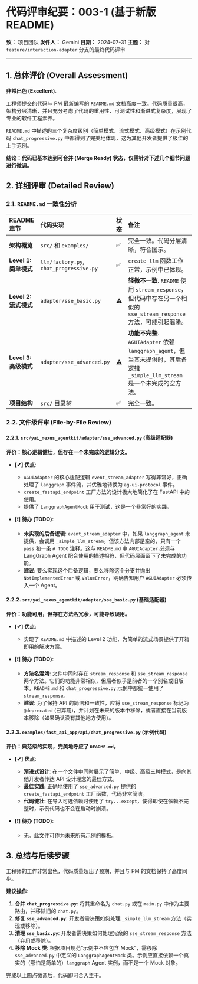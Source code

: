# 代码评审纪要：003-1 (基于新版 README)

**致：** 项目团队
**发件人：** Gemini
**日期：** 2024-07-31
**主题：** 对 `feature/interaction-adapter` 分支的最终代码评审

---

## 1. 总体评价 (Overall Assessment)

**非常出色 (Excellent)**.

工程师提交的代码与 PM 最新编写的 `README.md` 文档高度一致。代码质量很高，架构分层清晰，并且充分考虑了代码的重用性、可测试性和渐进式复杂度，展现了专业的软件工程素养。

`README.md` 中描述的三个复杂度级别（简单模式、流式模式、高级模式）在示例代码 `chat_progressive.py` 中都得到了完美地体现，这为其他开发者提供了极佳的上手范例。

**结论：代码已基本达到可合并 (Merge Ready) 状态，仅需针对下述几个细节问题进行微调。**

## 2. 详细评审 (Detailed Review)

### 2.1. `README.md` 一致性分析

| README 章节 | 代码实现 | 状态 | 备注 |
| :--- | :--- | :--- | :--- |
| **架构概览** | `src/` 和 `examples/` | ✅ | 完全一致。代码分层清晰，符合图示。 |
| **Level 1: 简单模式** | `llm/factory.py`, `chat_progressive.py` | ✅ | `create_llm` 函数工作正常，示例中已体现。 |
| **Level 2: 流式模式** | `adapter/sse_basic.py` | ⚠️ | **轻微不一致**. `README` 使用 `stream_response`，但代码中存在另一个相似的 `sse_stream_response` 方法，可能引起混淆。 |
| **Level 3: 高级模式** | `adapter/sse_advanced.py` | ⚠️ | **功能不完整**. `AGUIAdapter` 依赖 `langgraph_agent`，但当其未提供时，其后备逻辑 `_simple_llm_stream` 是一个未完成的空方法。 |
| **项目结构** | `src/` 目录树 | ✅ | 完全一致。 |

### 2.2. 文件级评审 (File-by-File Review)

#### 2.2.1. `src/yai_nexus_agentkit/adapter/sse_advanced.py` (高级适配器)

**评价：核心逻辑健壮，但存在一个未完成的逻辑分支。**

- **[✔] 优点**:
    - `AGUIAdapter` 的核心适配逻辑 `event_stream_adapter` 写得非常好，正确处理了 `langgraph` 事件流，并优雅地转换为 `ag-ui-protocol` 事件。
    - `create_fastapi_endpoint` 工厂方法的设计极大地简化了在 FastAPI 中的使用。
    - 提供了 `LanggraphAgentMock` 用于测试，这是一个非常好的实践。

- **[❗] 待办 (TODO)**:
    - **未实现的后备逻辑**: `event_stream_adapter` 中，如果 `langgraph_agent` 未提供，会调用 `_simple_llm_stream`。但该方法内部是空的，只有一个 `pass` 和一条 `# TODO` 注释。这与 `README.md` 中 `AGUIAdapter` 必须与 LangGraph Agent 配合使用的描述相符，但代码层面留下了未完成的功能。
    - **建议**: 要么实现这个后备逻辑，要么移除这个分支并抛出 `NotImplementedError` 或 `ValueError`，明确告知用户 `AGUIAdapter` 必须传入一个 Agent。

#### 2.2.2. `src/yai_nexus_agentkit/adapter/sse_basic.py` (基础适配器)

**评价：功能可用，但存在方法名冗余，可能导致误用。**

- **[✔] 优点**:
    - 实现了 `README.md` 中描述的 Level 2 功能，为简单的流式场景提供了开箱即用的解决方案。

- **[❗] 待办 (TODO)**:
    - **方法名混淆**: 文件中同时存在 `stream_response` 和 `sse_stream_response` 两个方法。它们的功能非常相似，但后者似乎是前者的一个别名或旧版本。`README.md` 和 `chat_progressive.py` 示例中都统一使用了 `stream_response`。
    - **建议**: 为了保持 API 的简洁和一致性，应将 `sse_stream_response` 标记为 `@deprecated` (已弃用)，并计划在未来的版本中移除，或者直接在当前版本移除（如果确认没有其他地方使用）。

#### 2.2.3. `examples/fast_api_app/api/chat_progressive.py` (示例代码)

**评价：典范级的实现，完美地呼应了 `README.md`。**

- **[✔] 优点**:
    - **渐进式设计**: 在一个文件中同时展示了简单、中级、高级三种模式，是向其他开发者传达 API 设计理念的最佳方式。
    - **最佳实践**: 正确地使用了 `sse_advanced.py` 提供的 `create_fastapi_endpoint` 工厂函数，代码非常简洁。
    - **代码健壮**: 在导入可选依赖时使用了 `try...except`，使得即使在依赖不完整时，示例代码也不会在启动时崩溃。

- **[❗] 待办 (TODO)**:
    - 无。此文件可作为未来所有示例的模板。

## 3. 总结与后续步骤

工程师的工作非常出色，代码质量超出了预期，并且与 PM 的文档保持了高度同步。

**建议操作**:
1.  **合并 `chat_progressive.py`**: 将其重命名为 `chat.py` 或在 `main.py` 中作为主要路由，并移除旧的 `chat.py`。
2.  **修复 `sse_advanced.py`**: 开发者需决策如何处理 `_simple_llm_stream` 方法（实现或移除）。
3.  **清理 `sse_basic.py`**: 开发者需决策如何处理冗余的 `sse_stream_response` 方法（弃用或移除）。
4.  **移除 Mock 类**: 根据项目规范“示例中不应包含 Mock”，需移除 `sse_advanced.py` 中定义的 `LanggraphAgentMock` 类。示例应直接依赖一个真实的（哪怕是简单的）`langgraph` Agent 实例，而不是一个 Mock 对象。

完成以上四点微调后，代码即可合入主干。 